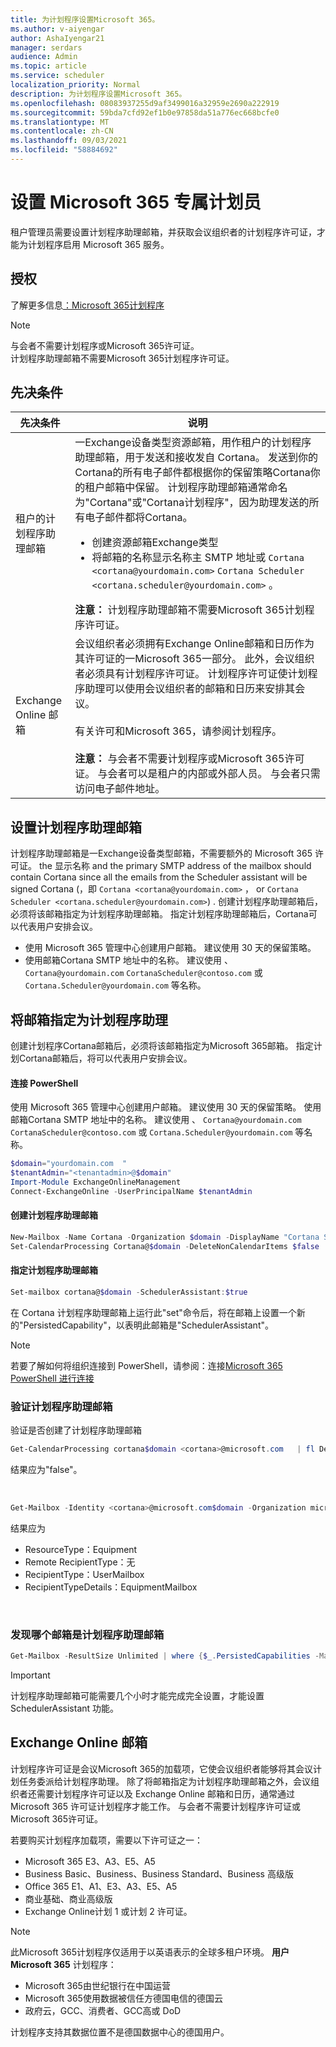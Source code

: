 ```yaml
---
title: 为计划程序设置Microsoft 365。
ms.author: v-aiyengar
author: AshaIyengar21
manager: serdars
audience: Admin
ms.topic: article
ms.service: scheduler
localization_priority: Normal
description: 为计划程序设置Microsoft 365。
ms.openlocfilehash: 08083937255d9af3499016a32959e2690a222919
ms.sourcegitcommit: 59bda7cfd92ef1b0e97858da51a776ec668bcfe0
ms.translationtype: MT
ms.contentlocale: zh-CN
ms.lasthandoff: 09/03/2021
ms.locfileid: "58884692"
---
```

# <a name="setting-up-scheduler-for-microsoft-365"></a>设置 Microsoft 365 专属计划员

租户管理员需要设置计划程序助理邮箱，并获取会议组织者的计划程序许可证，才能为计划程序启用 Microsoft 365 服务。 

## <a name="licensing"></a>授权

了解更多信息[：Microsoft 365计划程序](https://www.microsoft.com/microsoft-365/meeting-scheduler-pricing)

> [!Note]
> 与会者不需要计划程序或Microsoft 365许可证。 <br>计划程序助理邮箱不需要Microsoft 365计划程序许可证。

## <a name="prerequisites"></a>先决条件

| 先决条件 | 说明 |
|-------------------|-------------|
|租户的计划程序助理邮箱 |一Exchange设备类型资源邮箱，用作租户的计划程序助理邮箱，用于发送和接收发自 Cortana。 发送到你的Cortana的所有电子邮件都根据你的保留策略Cortana你的租户邮箱中保留。 计划程序助理邮箱通常命名为"Cortana"或"Cortana计划程序"，因为助理发送的所有电子邮件都将Cortana。<ul><li>创建资源邮箱Exchange类型</li><li>将邮箱的名称显示名称主 SMTP 地址或 `Cortana <cortana@yourdomain.com>` `Cortana Scheduler <cortana.scheduler@yourdomain.com>` 。</li></ul>**注意：** 计划程序助理邮箱不需要Microsoft 365计划程序许可证。|
|Exchange Online 邮箱 |会议组织者必须拥有Exchange Online邮箱和日历作为其许可证的一Microsoft 365一部分。 此外，会议组织者必须具有计划程序许可证。 计划程序许可证使计划程序助理可以使用会议组织者的邮箱和日历来安排其会议。<br/><br/> 有关许可和Microsoft 365，请参阅计划程序。  <br/><br/>**注意：** 与会者不需要计划程序或Microsoft 365许可证。 与会者可以是租户的内部或外部人员。 与会者只需访问电子邮件地址。|


## <a name="setting-up-the-scheduler-assistant-mailbox"></a>设置计划程序助理邮箱

计划程序助理邮箱是一Exchange设备类型邮箱，不需要额外的 Microsoft 365 许可证。 the 显示名称 and the primary SMTP address of the mailbox should contain Cortana since all the emails from the Scheduler assistant will be signed Cortana (，即 `Cortana <cortana@yourdomain.com>` ， or `Cortana Scheduler <cortana.scheduler@yourdomain.com>`) . 创建计划程序助理邮箱后，必须将该邮箱指定为计划程序助理邮箱。 指定计划程序助理邮箱后，Cortana可以代表用户安排会议。

- 使用 Microsoft 365 管理中心创建用户邮箱。 建议使用 30 天的保留策略。 
- 使用邮箱Cortana SMTP 地址中的名称。 建议使用 、 `Cortana@yourdomain.com` `CortanaScheduler@contoso.com` 或 `Cortana.Scheduler@yourdomain.com` 等名称。

## <a name="designate-the-mailbox-as-the-scheduler-assistant"></a>将邮箱指定为计划程序助理

创建计划程序Cortana邮箱后，必须将该邮箱指定为Microsoft 365邮箱。 指定计划Cortana邮箱后，将可以代表用户安排会议。

#### <a name="connect-to-powershell"></a>连接 PowerShell

使用 Microsoft 365 管理中心创建用户邮箱。 建议使用 30 天的保留策略。
使用邮箱Cortana SMTP 地址中的名称。 建议使用 、 `Cortana@yourdomain.com` `CortanaScheduler@contoso.com` 或 `Cortana.Scheduler@yourdomain.com` 等名称。

```PowerShell
$domain="yourdomain.com  "
$tenantAdmin="<tenantadmin>@$domain"
Import-Module ExchangeOnlineManagement
Connect-ExchangeOnline -UserPrincipalName $tenantAdmin
```

#### <a name="create-the-scheduler-assistant-mailbox"></a>创建计划程序助理邮箱

```PowerShell
New-Mailbox -Name Cortana -Organization $domain -DisplayName "Cortana Scheduler" -Equipment 
Set-CalendarProcessing Cortana@$domain -DeleteNonCalendarItems $false 
```
    
#### <a name="designate-the-scheduler-assistant-mailbox"></a>指定计划程序助理邮箱

```PowerShell
Set-mailbox cortana@$domain -SchedulerAssistant:$true
```

在 Cortana 计划程序助理邮箱上运行此"set"命令后，将在邮箱上设置一个新的"PersistedCapability"，以表明此邮箱是"SchedulerAssistant"。

> [!Note]
> 若要了解如何将组织连接到 PowerShell，请参阅：连接[Microsoft 365 PowerShell 进行连接](/microsoft-365/enterprise/connect-to-microsoft-365-powershell)

### <a name="verifying-the-scheduler-assistant-mailbox"></a>验证计划程序助理邮箱

验证是否创建了计划程序助理邮箱

```PowerShell
Get-CalendarProcessing cortana$domain <cortana>@microsoft.com   | fl DeleteNonCalendarItems`
```

结果应为"false"。

<br>

```PowerShell
Get-Mailbox -Identity <cortana>@microsoft.com$domain -Organization microsoft.com$domain | fl *type*
```

结果应为
- ResourceType：Equipment
- Remote RecipientType：无
- RecipientType：UserMailbox
- RecipientTypeDetails：EquipmentMailbox

<br/>

### <a name="to-discover-which-mailbox-is-the-scheduler-assistant-mailbox"></a>发现哪个邮箱是计划程序助理邮箱

```PowerShell
Get-Mailbox -ResultSize Unlimited | where {$_.PersistedCapabilities -Match "SchedulerAssistant"}
```

> [!Important]
> 计划程序助理邮箱可能需要几个小时才能完成完全设置，才能设置 SchedulerAssistant 功能。


## <a name="exchange-online-mailbox"></a>Exchange Online 邮箱

计划程序许可证是会议Microsoft 365的加载项，它使会议组织者能够将其会议计划任务委派给计划程序助理。 除了将邮箱指定为计划程序助理邮箱之外，会议组织者还需要计划程序许可证以及 Exchange Online 邮箱和日历，通常通过 Microsoft 365 许可证计划程序才能工作。 与会者不需要计划程序许可证或Microsoft 365许可证。

若要购买计划程序加载项，需要以下许可证之一：

- Microsoft 365 E3、A3、E5、A5
- Business Basic、Business、Business Standard、Business 高级版
- Office 365 E1、A1、E3、A3、E5、A5
- 商业基础、商业高级版
- Exchange Online计划 1 或计划 2 许可证。 

> [!Note]
> 此Microsoft 365计划程序仅适用于以英语表示的全球多租户环境。 **用户Microsoft 365** 计划程序：
> 
> - Microsoft 365由世纪银行在中国运营
> - Microsoft 365使用数据被信任方德国电信的德国云
> - 政府云，GCC、消费者、GCC高或 DoD
> 
> 计划程序支持其数据位置不是德国数据中心的德国用户。
